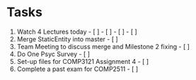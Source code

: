 # Tasks
1. Watch 4 Lectures today - [ ] - [ ]  - [ ] - [ ]
2. Merge StaticEntity into master - [ ]
3. Team Meeting to discuss merge and Milestone 2 fixing - [ ]
4. Do One Psyc Survey - [ ]
5. Set-up files for COMP3121 Assignment 4 - [ ]
6. Complete a past exam for COMP2511 - [ ]

